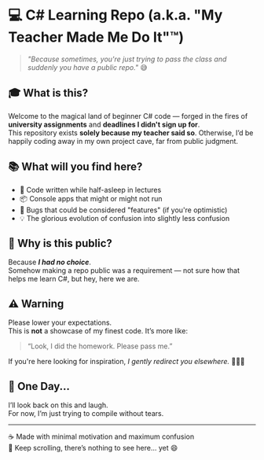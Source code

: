 # 💻 C# Learning Repo (a.k.a. "My Teacher Made Me Do It"™)

> _"Because sometimes, you're just trying to pass the class and suddenly you have a public repo."_ 😅

## 🎓 What is this?

Welcome to the magical land of beginner C# code — forged in the fires of **university assignments** and **deadlines I didn't sign up for**.  
This repository exists **solely because my teacher said so**. Otherwise, I’d be happily coding away in my own project cave, far from public judgment.

## 📚 What will you find here?

- 🧠 Code written while half-asleep in lectures  
- 📦 Console apps that might or might not run  
- 🐛 Bugs that could be considered "features" (if you're optimistic)  
- 💡 The glorious evolution of confusion into slightly less confusion  

## 🙈 Why is this public?

Because **_I had no choice_**.  
Somehow making a repo public was a requirement — not sure how that helps me learn C#, but hey, here we are.

## ⚠️ Warning

Please lower your expectations.  
This is **not** a showcase of my finest code. It’s more like:  
> “Look, I did the homework. Please pass me.”

If you're here looking for inspiration, *I gently redirect you elsewhere.* 🏃‍♂️💨

## 🚀 One Day...

I’ll look back on this and laugh.  
For now, I’m just trying to compile without tears.

---

☕ Made with minimal motivation and maximum confusion  
📌 Keep scrolling, there’s nothing to see here... yet 😄
